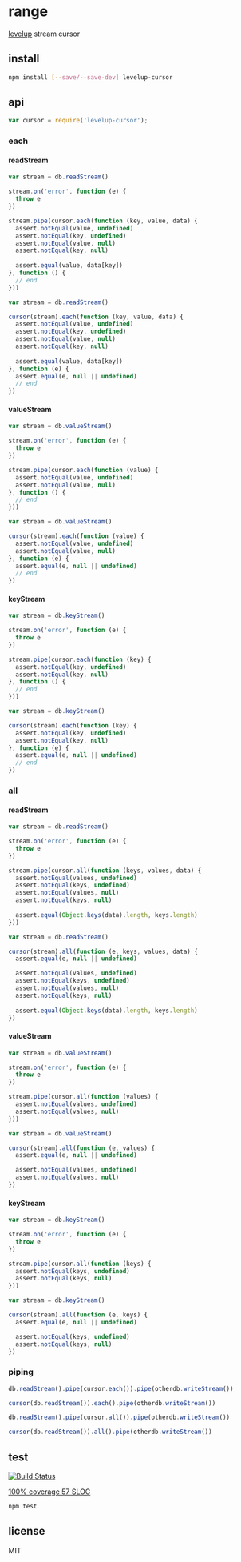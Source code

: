 # range

[levelup](https://github.com/rvagg/node-levelup) stream cursor

## install

```bash
npm install [--save/--save-dev] levelup-cursor
```

## api

```js
var cursor = require('levelup-cursor');
```

### each

#### readStream

```js
var stream = db.readStream()

stream.on('error', function (e) {
  throw e
})

stream.pipe(cursor.each(function (key, value, data) {
  assert.notEqual(value, undefined)
  assert.notEqual(key, undefined)
  assert.notEqual(value, null)
  assert.notEqual(key, null)
  
  assert.equal(value, data[key])  
}, function () {
  // end
}))
```

```js
var stream = db.readStream()

cursor(stream).each(function (key, value, data) {
  assert.notEqual(value, undefined)
  assert.notEqual(key, undefined)
  assert.notEqual(value, null)
  assert.notEqual(key, null)
  
  assert.equal(value, data[key]) 
}, function (e) {
  assert.equal(e, null || undefined)
  // end
})
```

#### valueStream

```js
var stream = db.valueStream()

stream.on('error', function (e) {
  throw e
})

stream.pipe(cursor.each(function (value) {
  assert.notEqual(value, undefined)
  assert.notEqual(value, null)
}, function () {
  // end
}))
```

```js
var stream = db.valueStream()

cursor(stream).each(function (value) {
  assert.notEqual(value, undefined)
  assert.notEqual(value, null)
}, function (e) {
  assert.equal(e, null || undefined)
  // end
})
```

#### keyStream

```js
var stream = db.keyStream()

stream.on('error', function (e) {
  throw e
})

stream.pipe(cursor.each(function (key) {
  assert.notEqual(key, undefined)
  assert.notEqual(key, null)
}, function () {
  // end
}))
```

```js
var stream = db.keyStream()

cursor(stream).each(function (key) {
  assert.notEqual(key, undefined)
  assert.notEqual(key, null)
}, function (e) {
  assert.equal(e, null || undefined)
  // end
})
```

### all

#### readStream

```js
var stream = db.readStream()

stream.on('error', function (e) {
  throw e
})

stream.pipe(cursor.all(function (keys, values, data) {
  assert.notEqual(values, undefined)
  assert.notEqual(keys, undefined)
  assert.notEqual(values, null)
  assert.notEqual(keys, null)
  
  assert.equal(Object.keys(data).length, keys.length)
}))
```

```js
var stream = db.readStream()

cursor(stream).all(function (e, keys, values, data) {
  assert.equal(e, null || undefined)

  assert.notEqual(values, undefined)
  assert.notEqual(keys, undefined)
  assert.notEqual(values, null)
  assert.notEqual(keys, null)
  
  assert.equal(Object.keys(data).length, keys.length)
})
```

#### valueStream

```js
var stream = db.valueStream()

stream.on('error', function (e) {
  throw e
})

stream.pipe(cursor.all(function (values) {
  assert.notEqual(values, undefined)
  assert.notEqual(values, null)
}))
```

```js
var stream = db.valueStream()

cursor(stream).all(function (e, values) {
  assert.equal(e, null || undefined)

  assert.notEqual(values, undefined)
  assert.notEqual(values, null)
})
```

#### keyStream

```js
var stream = db.keyStream()

stream.on('error', function (e) {
  throw e
})

stream.pipe(cursor.all(function (keys) {
  assert.notEqual(keys, undefined)
  assert.notEqual(keys, null)
}))
```

```js
var stream = db.keyStream()

cursor(stream).all(function (e, keys) {
  assert.equal(e, null || undefined)

  assert.notEqual(keys, undefined)
  assert.notEqual(keys, null)
})
```

### piping

```js
db.readStream().pipe(cursor.each()).pipe(otherdb.writeStream())
```

```js
cursor(db.readStream()).each().pipe(otherdb.writeStream())
```

```js
db.readStream().pipe(cursor.all()).pipe(otherdb.writeStream())
```

```js
cursor(db.readStream()).all().pipe(otherdb.writeStream())
```

## test 

[![Build Status](https://travis-ci.org/kordon/cursor.png)](https://travis-ci.org/kordon/cursor)

[100% coverage 57 SLOC](http://f.cl.ly/items/2a180M0j1Z1T2q112f3e/coverage.html)

```bash
npm test
```

## license

MIT